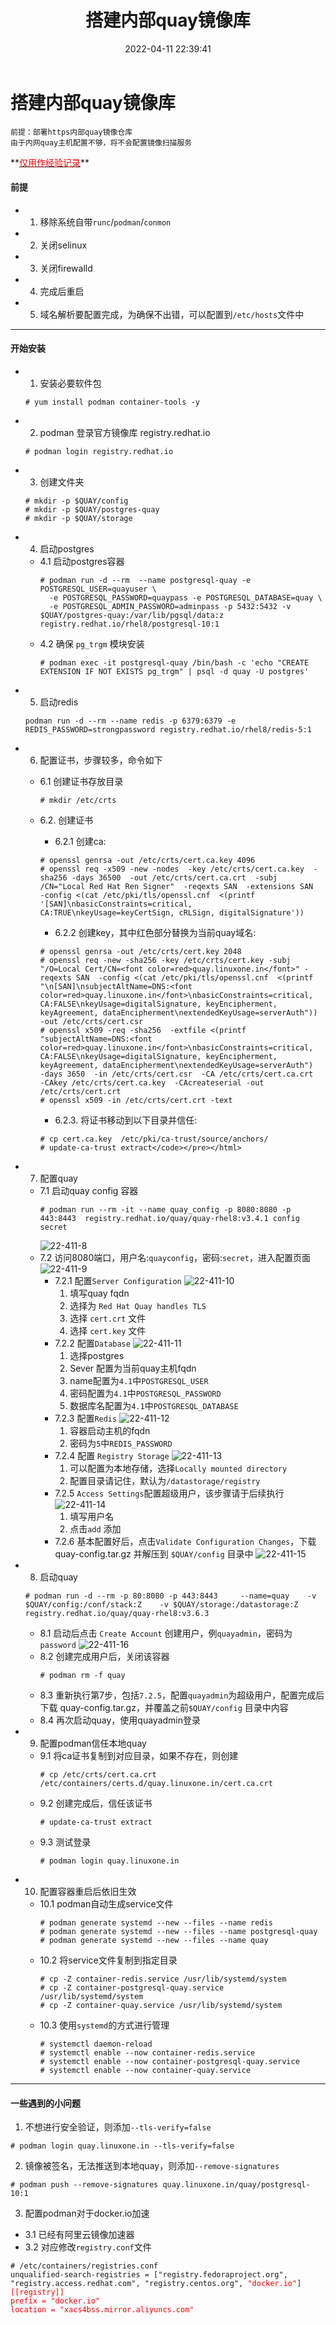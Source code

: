 ﻿---
title: 搭建内部quay镜像库
date: 2022-04-11 22:39:41
tags:
  - registry
  - container
  - quay
categories:
  - configruation
---

# 搭建内部quay镜像库
<html><pre><code>前提：部署https内部quay镜像仓库
由于内网quay主机配置不够，将不会配置镜像扫描服务</code></pre></html>
**<u><font color=red>仅用作经验记录</font></u>**

<!-- more -->

#### 前提
  - 1. 移除系统自带`runc`/`podman`/`conmon`
  - 2. 关闭selinux
  - 3. 关闭firewalld
  - 4. 完成后重启  
  - 5. 域名解析要配置完成，为确保不出错，可以配置到`/etc/hosts`文件中
---
#### 开始安装
- 1. 安装必要软件包
  ```
  # yum install podman container-tools -y
  ```
- 2. podman 登录官方镜像库 registry.redhat.io
  ```
  # podman login registry.redhat.io
  ```
- 3. 创建文件夹
  ```
  # mkdir -p $QUAY/config
  # mkdir -p $QUAY/postgres-quay
  # mkdir -p $QUAY/storage
  ```
- 4. 启动postgres
    - 4.1 启动postgres容器
      ```
      # podman run -d --rm  --name postgresql-quay -e POSTGRESQL_USER=quayuser \
        -e POSTGRESQL_PASSWORD=quaypass -e POSTGRESQL_DATABASE=quay \
	    -e POSTGRESQL_ADMIN_PASSWORD=adminpass -p 5432:5432 -v $QUAY/postgres-quay:/var/lib/pgsql/data:z registry.redhat.io/rhel8/postgresql-10:1
      ```
	- 4.2 确保 `pg_trgm` 模块安装
      ```	
      # podman exec -it postgresql-quay /bin/bash -c 'echo "CREATE EXTENSION IF NOT EXISTS pg_trgm" | psql -d quay -U postgres'
      ```
- 5. 启动redis
  ```
  podman run -d --rm --name redis -p 6379:6379 -e REDIS_PASSWORD=strongpassword registry.redhat.io/rhel8/redis-5:1
  ```
- 6. 配置证书，步骤较多，命令如下
  - 6.1 创建证书存放目录
    ```
    # mkdir /etc/crts
    ```
  - 6.2. 创建证书
    - 6.2.1 创建ca:
	```
    # openssl genrsa -out /etc/crts/cert.ca.key 4096
    # openssl req -x509 -new -nodes  -key /etc/crts/cert.ca.key  -sha256 -days 36500  -out /etc/crts/cert.ca.crt  -subj /CN="Local Red Hat Ren Signer"  -reqexts SAN  -extensions SAN  -config <(cat /etc/pki/tls/openssl.cnf  <(printf '[SAN]\nbasicConstraints=critical, CA:TRUE\nkeyUsage=keyCertSign, cRLSign, digitalSignature'))
    ```

	- 6.2.2 创建key，其中红色部分替换为当前quay域名:
	```
    # openssl genrsa -out /etc/crts/cert.key 2048
    # openssl req -new -sha256 -key /etc/crts/cert.key -subj "/O=Local Cert/CN=<font color=red>quay.linuxone.in</font>" -reqexts SAN  -config <(cat /etc/pki/tls/openssl.cnf  <(printf "\n[SAN]\nsubjectAltName=DNS:<font color=red>quay.linuxone.in</font>\nbasicConstraints=critical, CA:FALSE\nkeyUsage=digitalSignature, keyEncipherment, keyAgreement, dataEncipherment\nextendedKeyUsage=serverAuth")) -out /etc/crts/cert.csr
    # openssl x509 -req -sha256  -extfile <(printf "subjectAltName=DNS:<font color=red>quay.linuxone.in</font>\nbasicConstraints=critical, CA:FALSE\nkeyUsage=digitalSignature, keyEncipherment, keyAgreement, dataEncipherment\nextendedKeyUsage=serverAuth")  -days 3650  -in /etc/crts/cert.csr  -CA /etc/crts/cert.ca.crt  -CAkey /etc/crts/cert.ca.key  -CAcreateserial -out /etc/crts/cert.crt
    # openssl x509 -in /etc/crts/cert.crt -text
	```
	
	- 6.2.3. 将证书移动到以下目录并信任:
	```
    # cp cert.ca.key  /etc/pki/ca-trust/source/anchors/
    # update-ca-trust extract</code></pre></html>
    ```
	 
- 7. 配置quay 
  - 7.1 启动quay config 容器
    ```
	# podman run --rm -it --name quay_config -p 8080:8080 -p 443:8443  registry.redhat.io/quay/quay-rhel8:v3.4.1 config secret  
	```
	![22-411-8](/images/22411/8.png)
  - 7.2 访问8080端口，用户名:`quayconfig`，密码:`secret`，进入配置页面
    ![22-411-9](/images/22411/9.png)
	- 7.2.1 配置`Server Configuration`
      ![22-411-10](/images/22411/10.png)
	  1. 填写quay fqdn
	  2. 选择为 `Red Hat Quay handles TLS`
	  3. 选择 `cert.crt` 文件
	  4. 选择 `cert.key` 文件
	- 7.2.2 配置`Database`
	  ![22-411-11](/images/22411/11.png)
	  1. 选择postgres
	  2. Sever 配置为当前quay主机fqdn
	  3. name配置为`4.1`中`POSTGRESQL_USER`
	  4. 密码配置为`4.1`中`POSTGRESQL_PASSWORD`
	  5. 数据库名配置为`4.1`中`POSTGRESQL_DATABASE`
	- 7.2.3 配置`Redis`
	  ![22-411-12](/images/22411/12.png)
	  1. 容器启动主机的fqdn
	  2. 密码为`5`中`REDIS_PASSWORD`
	- 7.2.4 配置 `Registry Storage`
	  ![22-411-13](/images/22411/13.png)
	  1. 可以配置为本地存储，选择`Locally mounted directory`
	  2. 配置目录请记住，默认为`/datastorage/registry`
	- 7.2.5 `Access Settings`配置超级用户，该步骤请于后续执行
	  ![22-411-14](/images/22411/14.png)
	  1. 填写用户名
	  2. 点击`add` 添加
	- 7.2.6 基本配置好后，点击`Validate Configuration Changes`，下载 quay-config.tar.gz 并解压到 `$QUAY/config` 目录中
	  ![22-411-15](/images/22411/15.png)
- 8. 启动quay
  ```
  # podman run -d --rm -p 80:8080 -p 443:8443     --name=quay    -v $QUAY/config:/conf/stack:Z    -v $QUAY/storage:/datastorage:Z    registry.redhat.io/quay/quay-rhel8:v3.6.3
  ```
    - 8.1 启动后点击 `Create Account` 创建用户，例`quayadmin`，密码为`password`
	  ![22-411-16](/images/22411/16.png)
	- 8.2 创建完成用户后，关闭该容器
	  ```
	  # podman rm -f quay
	  ```
	- 8.3 重新执行第7步，包括`7.2.5`，配置`quayadmin`为超级用户，配置完成后下载 quay-config.tar.gz，并覆盖之前`$QUAY/config` 目录中内容
	- 8.4 再次启动quay，使用quayadmin登录
- 9. 配置podman信任本地quay
  - 9.1 将ca证书复制到对应目录，如果不存在，则创建
    ```
	# cp /etc/crts/cert.ca.crt /etc/containers/certs.d/quay.linuxone.in/cert.ca.crt
	```
  - 9.2 创建完成后，信任该证书
    ```
	# update-ca-trust extract
	```
  - 9.3 测试登录
    ```
	# podman login quay.linuxone.in
	```

- 10. 配置容器重启后依旧生效
  - 10.1 podman自动生成service文件
    ```
	# podman generate systemd --new --files --name redis
    # podman generate systemd --new --files --name postgresql-quay
    # podman generate systemd --new --files --name quay
	```
  - 10.2 将service文件复制到指定目录
    ```
	# cp -Z container-redis.service /usr/lib/systemd/system
    # cp -Z container-postgresql-quay.service /usr/lib/systemd/system
    # cp -Z container-quay.service /usr/lib/systemd/system
	```
  - 10.3 使用`systemd`的方式进行管理
    ```
    # systemctl daemon-reload 
    # systemctl enable --now container-redis.service
    # systemctl enable --now container-postgresql-quay.service
    # systemctl enable --now container-quay.service
	```
---

#### 一些遇到的小问题
1. 不想进行安全验证，则添加`--tls-verify=false`
```
# podman login quay.linuxone.in --tls-verify=false
```

2. 镜像被签名，无法推送到本地quay，则添加`--remove-signatures`
```
# podman push --remove-signatures quay.linuxone.in/quay/postgresql-10:1
```

3. 配置podman对于docker.io加速
  - 3.1 已经有阿里云镜像加速器
  - 3.2 对应修改`registry.conf`文件
<html><pre><code># /etc/containers/registries.conf
unqualified-search-registries = ["registry.fedoraproject.org", "registry.access.redhat.com", "registry.centos.org", <font color=red>"docker.io"</font>]
<font color=red>[[registry]]
prefix = "docker.io"
location = "xacs4bss.mirror.aliyuncs.com"</font> </code></pre></html>
